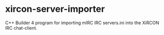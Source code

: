 # xircon-server-importer
C++ Builder 4 program for importing mIRC IRC servers.ini into the XiRCON IRC chat-client.
